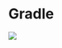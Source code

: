 # Gradle
[![](https://jitpack.io/v/zj565061763/activity-stack.svg)](https://jitpack.io/#zj565061763/activity-stack)
